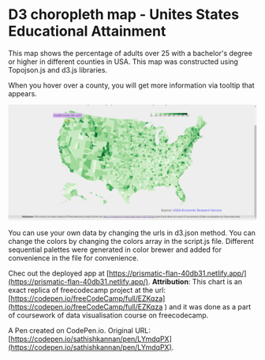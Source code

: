 # D3 choropleth map - Unites States Educational Attainment

This map shows the percentage of adults over 25 with a bachelor's degree or higher in different counties in USA.
This map was constructed using Topojson.js and d3.js libraries.

When you hover over a county, you will get more information via tooltip that appears.

![working of this map](dist/images/d3_choropleth.gif.gif)

You can use your own data by changing the urls in d3.json method. You can change the colors by changing the colors array in the script.js file. Different sequential palettes were generated in color brewer and added for convenience in the file for convenience.

Chec out the deployed app at [https://prismatic-flan-40db31.netlify.app/](https://prismatic-flan-40db31.netlify.app/).
**Attribution**: This chart is an exact replica of freecodecamp project at the url: [https://codepen.io/freeCodeCamp/full/EZKqza](https://codepen.io/freeCodeCamp/full/EZKqza ) and it was done as a part of coursework of data visualisation  course on freecodecamp.

A Pen created on CodePen.io. Original URL: [https://codepen.io/sathishkannan/pen/LYmdqPX](https://codepen.io/sathishkannan/pen/LYmdqPX).
